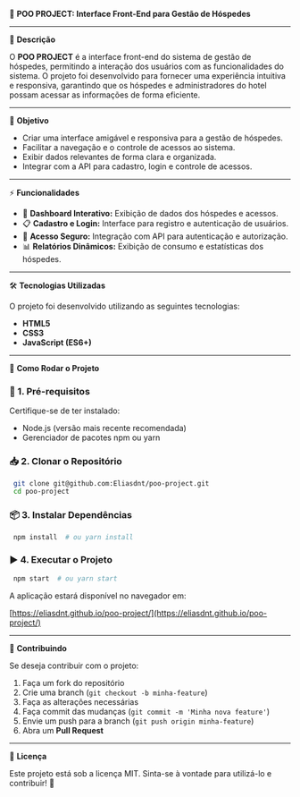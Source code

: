 🎨 **POO PROJECT: Interface Front-End para Gestão de Hóspedes**

---

📖 **Descrição**

O **POO PROJECT** é a interface front-end do sistema de gestão de hóspedes, permitindo a interação dos usuários com as funcionalidades do sistema. O projeto foi desenvolvido para fornecer uma experiência intuitiva e responsiva, garantindo que os hóspedes e administradores do hotel possam acessar as informações de forma eficiente.

---

🎯 **Objetivo**

- Criar uma interface amigável e responsiva para a gestão de hóspedes.
- Facilitar a navegação e o controle de acessos ao sistema.
- Exibir dados relevantes de forma clara e organizada.
- Integrar com a API para cadastro, login e controle de acessos.

---

⚡ **Funcionalidades**

- 🏨 **Dashboard Interativo:** Exibição de dados dos hóspedes e acessos.
- 📋 **Cadastro e Login:** Interface para registro e autenticação de usuários.
- 🔐 **Acesso Seguro:** Integração com API para autenticação e autorização.
- 📊 **Relatórios Dinâmicos:** Exibição de consumo e estatísticas dos hóspedes.

---

🛠️ **Tecnologias Utilizadas**

O projeto foi desenvolvido utilizando as seguintes tecnologias:

- **HTML5**
- **CSS3** 
- **JavaScript (ES6+)**


---

🚀 **Como Rodar o Projeto**

### 🔧 1. Pré-requisitos

Certifique-se de ter instalado:

- Node.js (versão mais recente recomendada)
- Gerenciador de pacotes npm ou yarn

### 📥 2. Clonar o Repositório

```sh
 git clone git@github.com:Eliasdnt/poo-project.git
 cd poo-project
```

### 📦 3. Instalar Dependências

```sh
 npm install  # ou yarn install
```

### ▶️ 4. Executar o Projeto

```sh
 npm start  # ou yarn start
```

A aplicação estará disponível no navegador em:

[https://eliasdnt.github.io/poo-project/](https://eliasdnt.github.io/poo-project/)

---

🤝 **Contribuindo**

Se deseja contribuir com o projeto:

1. Faça um fork do repositório
2. Crie uma branch (`git checkout -b minha-feature`)
3. Faça as alterações necessárias
4. Faça commit das mudanças (`git commit -m 'Minha nova feature'`)
5. Envie um push para a branch (`git push origin minha-feature`)
6. Abra um **Pull Request**

---

📄 **Licença**

Este projeto está sob a licença MIT. Sinta-se à vontade para utilizá-lo e contribuir! 🎉




